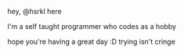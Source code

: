 hey, @hsrkl here

I'm a self taught programmer who codes as a hobby

hope you're having a great day :D
trying isn't cringe
